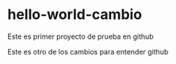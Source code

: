 # hello-world-cambio
Este es primer proyecto de prueba en github


Este es otro de los cambios para entender github
